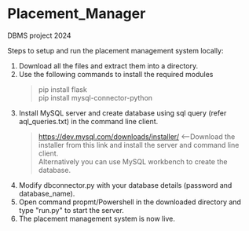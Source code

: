 # Placement_Manager
 DBMS project 2024

 Steps to setup and run the placement management system locally:

 1. Download all the files and extract them into a directory.
 2. Use the following commands to install the required modules
    >pip install flask <br>pip install mysql-connector-python
4. Install MySQL server and create database using sql query (refer aql_queries.txt) in the command line client.
   >https://dev.mysql.com/downloads/installer/ <--Download the installer from this link and install the server and command line client.<br>
   >Alternatively you can use MySQL workbench to create the database.
5. Modify dbconnector.py with your database details (password and database_name).
6. Open command propmt/Powershell in the downloaded directory and type "run.py" to start the server.
7. The placement management system is now live.
